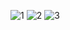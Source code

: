 ![1](https://user-images.githubusercontent.com/85283021/232465416-301edad6-1c7d-4e6f-8f3d-e3d5c591651b.PNG)
![2](https://user-images.githubusercontent.com/85283021/232738023-dbbcc142-0003-46d9-86c7-c7471bc2859b.PNG)
![3](https://user-images.githubusercontent.com/85283021/232911208-a849b308-dbf7-4b3c-a4d4-a3c0d1641ca2.PNG)

